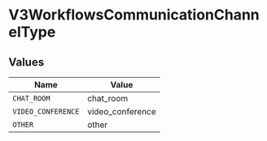 # V3WorkflowsCommunicationChannelType


## Values

| Name               | Value              |
| ------------------ | ------------------ |
| `CHAT_ROOM`        | chat_room          |
| `VIDEO_CONFERENCE` | video_conference   |
| `OTHER`            | other              |